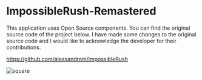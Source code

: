 # ImpossibleRush-Remastered

This application uses Open Source components. You can find the original source code of the project below. I have made some changes to the original source code and I would like to acknowledge the developer for their contributions.

https://github.com/alessandrom/impossibleRush

![square](https://cloud.githubusercontent.com/assets/24863000/26027593/5336a598-3808-11e7-8cbb-5443c36e2303.png)
